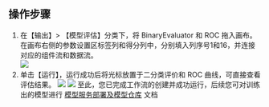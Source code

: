 ## 操作步骤
1. 在【输出】> 【模型评估】分类下，将 BinaryEvaluator 和 ROC 拖入画布。在画布右侧的参数设置区标签列和得分列中，分别填入列序号1和16，并连接对应的组件流和数据流。  
![](https://main.qcloudimg.com/raw/8645db68aa447ebc6f8a5a36ab003567.png)
2. 单击【运行】，运行成功后将光标放置于二分类评价和 ROC 曲线，可直接查看评估结果。
![](https://main.qcloudimg.com/raw/60a5990e53ddce324d43459ced47137d.png)
![](https://main.qcloudimg.com/raw/dc2fe84df0eafc45322c078fb9702fef.png)
至此，您已完成工作流的创建并成功运行，后续您可对训练出的模型进行 [模型服务部署及模型仓库](https://cloud.tencent.com/document/product/851/35158) 文档



